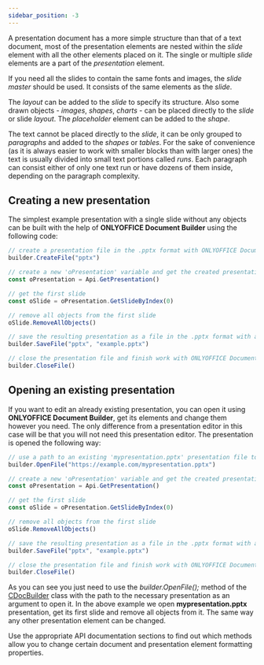 ```yaml
---
sidebar_position: -3
---
```


A presentation document has a more simple structure than that of a text document, most of the presentation elements are nested within the *slide* element with all the other elements placed on it. The single or multiple *slide* elements are a part of the *presentation* element.

If you need all the slides to contain the same fonts and images, the *slide master* should be used. It consists of the same elements as the *slide*.

The *layout* can be added to the *slide* to specify its structure. Also some drawn objects - *images*, *shapes*, *charts* - can be placed directly to the *slide* or slide *layout*. The *placeholder* element can be added to the *shape*.

The text cannot be placed directly to the *slide*, it can be only grouped to *paragraphs* and added to the *shapes* or *tables*. For the sake of convenience (as it is always easier to work with smaller blocks than with larger ones) the text is usually divided into small text portions called *runs*. Each paragraph can consist either of only one text run or have dozens of them inside, depending on the paragraph complexity.

## Creating a new presentation

The simplest example presentation with a single slide without any objects can be built with the help of **ONLYOFFICE Document Builder** using the following code:

``` ts
// create a presentation file in the .pptx format with ONLYOFFICE Document Builder
builder.CreateFile("pptx")

// create a new 'oPresentation' variable and get the created presentation contents
const oPresentation = Api.GetPresentation()

// get the first slide
const oSlide = oPresentation.GetSlideByIndex(0)

// remove all objects from the first slide
oSlide.RemoveAllObjects()

// save the resulting presentation as a file in the .pptx format with a new 'example.pptx' name
builder.SaveFile("pptx", "example.pptx")

// close the presentation file and finish work with ONLYOFFICE Document Builder
builder.CloseFile()
```

## Opening an existing presentation

If you want to edit an already existing presentation, you can open it using **ONLYOFFICE Document Builder**, get its elements and change them however you need. The only difference from a presentation editor in this case will be that you will not need this presentation editor. The presentation is opened the following way:

``` ts
// use a path to an existing 'mypresentation.pptx' presentation file to open it with ONLYOFFICE Document Builder
builder.OpenFile("https://example.com/mypresentation.pptx")

// create a new 'oPresentation' variable and get the created presentation contents
const oPresentation = Api.GetPresentation()

// get the first slide
const oSlide = oPresentation.GetSlideByIndex(0)

// remove all objects from the first slide
oSlide.RemoveAllObjects()

// save the resulting presentation as a file in the .pptx format with a new 'example.pptx' name
builder.SaveFile("pptx", "example.pptx")

// close the presentation file and finish work with ONLYOFFICE Document Builder
builder.CloseFile()
```

As you can see you just need to use the *builder.OpenFile();* method of the [CDocBuilder](../../../document-builder/builder-framework/C++/CDocBuilder/CDocBuilder.md) class with the path to the necessary presentation as an argument to open it. In the above example we open **mypresentation.pptx** presentation, get its first slide and remove all objects from it. The same way any other presentation element can be changed.

Use the appropriate API documentation sections to find out which methods allow you to change certain document and presentation element formatting properties.

